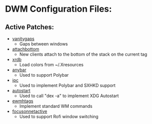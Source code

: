 # DWM Configuration Files:

## Active Patches:

* [vanitygaps](https://dwm.suckless.org/patches/vanitygaps/dwm-vanitygaps-20200610-f09418b.diff)
	* Gaps between windows
* [attachbottom](https://dwm.suckless.org/patches/attachbottom/dwm-attachbottom-6.2.diff)
	* New clients attach to the bottom of the stack on the current tag
* [xrdb](https://dwm.suckless.org/patches/xrdb/dwm-xrdb-6.2.diff)
	* Load colors from ~/.Xresources
* [anybar](https://dwm.suckless.org/patches/anybar/dwm-anybar-20200810-bb2e722.diff)
	* Used to support Polybar
* [ipc](https://dwm.suckless.org/patches/ipc/dwm-ipc-20201106-f04cac6.diff)
	* Used to implement Polybar and SXHKD support
* [autostart](https://dwm.suckless.org/patches/autostart/dwm-autostart-20200610-cb3f58a.diff)
	* Used to call "dex -a" to implement XDG Autostart
* [ewmhtags](https://dwm.suckless.org/patches/ewmhtags/dwm-ewmhtags-6.2.diff)
	* Implement standard WM commands
* [focusonnetactive](https://dwm.suckless.org/patches/focusonnetactive/dwm-focusonnetactive-6.2.diff)
	* Used to support Rofi window switching
